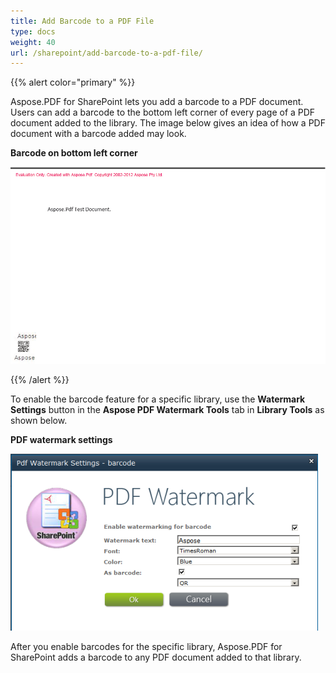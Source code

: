 ```yaml
---
title: Add Barcode to a PDF File
type: docs
weight: 40
url: /sharepoint/add-barcode-to-a-pdf-file/
---
```


{{% alert color="primary" %}} 

Aspose.PDF for SharePoint lets you add a barcode to a PDF document. Users can add a barcode to the bottom left corner of every page of a PDF document added to the library. The image below gives an idea of how a PDF document with a barcode added may look.

**Barcode on bottom left corner** 

![todo:image_alt_text](add-barcode-to-a-pdf-file_1.png)

{{% /alert %}} 

To enable the barcode feature for a specific library, use the **Watermark Settings** button in the **Aspose PDF Watermark Tools** tab in **Library Tools** as shown below.

**PDF watermark settings** 

![todo:image_alt_text](add-barcode-to-a-pdf-file_2.png)

After you enable barcodes for the specific library, Aspose.PDF for SharePoint adds a barcode to any PDF document added to that library.
